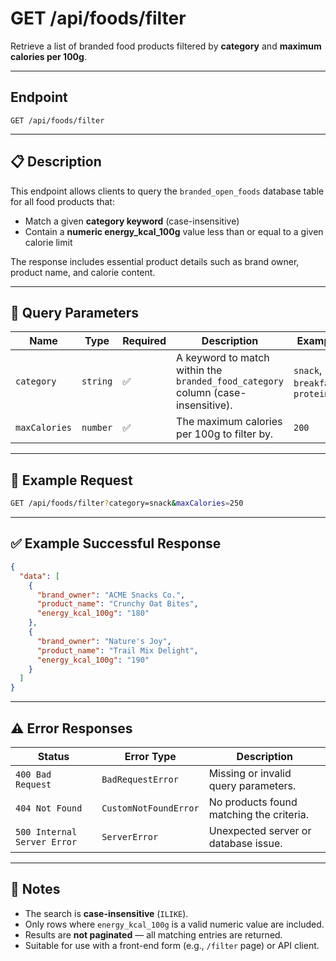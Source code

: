 # GET /api/foods/filter

Retrieve a list of branded food products filtered by **category** and **maximum calories per 100g**.

---

## Endpoint

```
GET /api/foods/filter
```

---

## 📋 Description

This endpoint allows clients to query the `branded_open_foods` database table for all food products that:

- Match a given **category keyword** (case-insensitive)
- Contain a **numeric energy_kcal_100g** value less than or equal to a given calorie limit

The response includes essential product details such as brand owner, product name, and calorie content.

---

## 🔧 Query Parameters

| Name          | Type     | Required | Description                                                                      | Example                         |
| ------------- | -------- | -------- | -------------------------------------------------------------------------------- | ------------------------------- |
| `category`    | `string` | ✅       | A keyword to match within the `branded_food_category` column (case-insensitive). | `snack`, `breakfast`, `protein` |
| `maxCalories` | `number` | ✅       | The maximum calories per 100g to filter by.                                      | `200`                           |

---

## 🧠 Example Request

```bash
GET /api/foods/filter?category=snack&maxCalories=250
```

---

## ✅ Example Successful Response

```json
{
  "data": [
    {
      "brand_owner": "ACME Snacks Co.",
      "product_name": "Crunchy Oat Bites",
      "energy_kcal_100g": "180"
    },
    {
      "brand_owner": "Nature's Joy",
      "product_name": "Trail Mix Delight",
      "energy_kcal_100g": "190"
    }
  ]
}
```

---

## ⚠️ Error Responses

| Status                      | Error Type            | Description                              |
| --------------------------- | --------------------- | ---------------------------------------- |
| `400 Bad Request`           | `BadRequestError`     | Missing or invalid query parameters.     |
| `404 Not Found`             | `CustomNotFoundError` | No products found matching the criteria. |
| `500 Internal Server Error` | `ServerError`         | Unexpected server or database issue.     |

---

## 🧩 Notes

- The search is **case-insensitive** (`ILIKE`).
- Only rows where `energy_kcal_100g` is a valid numeric value are included.
- Results are **not paginated** — all matching entries are returned.
- Suitable for use with a front-end form (e.g., `/filter` page) or API client.
